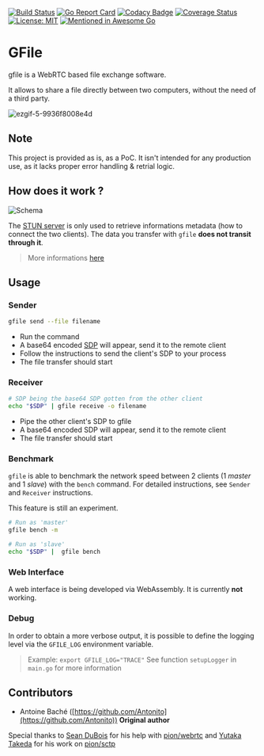 [![Build Status](https://travis-ci.org/Antonito/gfile.svg?branch=master)](https://travis-ci.org/Antonito/gfile)
[![Go Report Card](https://goreportcard.com/badge/github.com/Antonito/gfile)](https://goreportcard.com/report/github.com/Antonito/gfile)
[![Codacy Badge](https://api.codacy.com/project/badge/Grade/5888662aebd54d2681f9a737dfd33913)](https://www.codacy.com/app/Antonito/gfile?utm_source=github.com&amp;utm_medium=referral&amp;utm_content=Antonito/gfile&amp;utm_campaign=Badge_Grade)
[![Coverage Status](https://coveralls.io/repos/github/Antonito/gfile/badge.svg?branch=master)](https://coveralls.io/github/Antonito/gfile?branch=master)
[![License: MIT](https://img.shields.io/badge/License-MIT-yellow.svg)](https://opensource.org/licenses/MIT)
[![Mentioned in Awesome Go](https://awesome.re/mentioned-badge.svg)](https://github.com/avelino/awesome-go)  

# GFile

gfile is a WebRTC based file exchange software.

It allows to share a file directly between two computers, without the need of a third party.

![ezgif-5-9936f8008e4d](https://user-images.githubusercontent.com/11705040/55694519-686e2d80-5969-11e9-9bc1-f7a59b62732f.gif)

## Note

This project is provided as is, as a PoC. It isn't intended for any production use, as it lacks proper error handling & retrial logic.

## How does it work ?

![Schema](https://user-images.githubusercontent.com/11705040/55741923-4dd89a80-59e3-11e9-917c-daf9f08f164d.png)

The [STUN server](https://en.wikipedia.org/wiki/STUN) is only used to retrieve informations metadata (how to connect the two clients). The data you transfer with `gfile` **does not transit through it**.

> More informations [here](https://webrtc.org/)

## Usage

### Sender

```bash
gfile send --file filename
```

-   Run the command
-   A base64 encoded [SDP](https://tools.ietf.org/html/rfc4566) will appear, send it to the remote client
-   Follow the instructions to send the client's SDP to your process
-   The file transfer should start

### Receiver

```bash
# SDP being the base64 SDP gotten from the other client
echo "$SDP" | gfile receive -o filename
```

-   Pipe the other client's SDP to gfile
-   A base64 encoded SDP will appear, send it to the remote client
-   The file transfer should start

### Benchmark

`gfile` is able to benchmark the network speed between 2 clients (1 _master_ and 1 _slave_) with the `bench` command.
For detailed instructions, see `Sender` and `Receiver` instructions.

This feature is still an experiment.

```bash
# Run as 'master'
gfile bench -m

# Run as 'slave'
echo "$SDP" |  gfile bench
```

### Web Interface

A web interface is being developed via WebAssembly. It is currently **not** working.

### Debug

In order to obtain a more verbose output, it is possible to define the logging level via the `GFILE_LOG` environment variable.

> Example: `export GFILE_LOG="TRACE"`
> See function `setupLogger` in  `main.go` for more information

## Contributors

-   Antoine Baché ([https://github.com/Antonito](https://github.com/Antonito)) **Original author**

Special thanks to [Sean DuBois](https://github.com/Sean-Der) for his help with [pion/webrtc](https://github.com/pion/webrtc) and [Yutaka Takeda](https://github.com/enobufs) for his work on [pion/sctp](https://github.com/pion/sctp)
